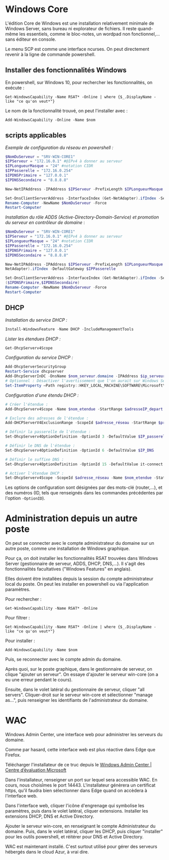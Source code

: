 # Windows Core

L'édition Core de Windows est une installation relativement minimale de Windows Server, sans bureau ni explorateur de fichiers. Il reste quand-même les essentiels, comme le bloc-notes, un wordpad non fonctionnel,... sans éditeur en console.

Le menu SCP est comme une interface ncurses. On peut directement revenir à la ligne de commande powershell.

## Installer des fonctionnalités Windows

En powershell, sur Windows 10, pour rechercher les fonctionnalités, on exécute :

`Get-WindowsCapability -Name RSAT* -Online | where {$_.DisplayName -like "ce qu'on veut*"}`

Le nom de la fonctionnalité trouvé, on peut l'installer avec :

`Add-WindowsCapability -Online -Name $nom`

## scripts applicables

*Exemple de configuration du réseau en powershell :*

```powershell
$NomDuServeur = "SRV-WIN-CORE1"
$IPServeur = "172.16.0.1" #@IPv4 à donner au serveur
$IPLongueurMasque = "24" #notation CIDR
$IPPasserelle = "172.16.0.254"
$IPDNSPrimaire = "127.0.0.1"
$IPDNSSecondaire = "8.8.8.8"

New-NetIPAddress -IPAddress $IPServeur -PrefixLength $IPLongueurMasque -InterfaceIndex (Get-NetAdapter).ifIndex -DefaultGateway $IPPasserelle

Set-DnsClientServerAddress -InterfaceIndex (Get-NetAdapter).ifIndex -ServerAddresses ($IPDNSPrimaire,$IPDNSSecondaire)
Rename-Computer -NewName $NomDuServeur -Force
Restart-Computer
```

*Installation du rôle ADDS (Active-Directory-Domain-Service) et promotion du serveur en contrôleur de domaine* : 

```powershell
$NomDuServeur = "SRV-WIN-CORE1"
$IPServeur = "172.16.0.1" #@IPv4 à donner au serveur
$IPLongueurMasque = "24" #notation CIDR
$IPPasserelle = "172.16.0.254"
$IPDNSPrimaire = "127.0.0.1"
$IPDNSSecondaire = "8.8.8.8"

New-NetIPAddress -IPAddress $IPServeur -PrefixLength $IPLongueurMasque -InterfaceIndex (Get-
NetAdapter).ifIndex -DefaultGateway $IPPasserelle

Set-DnsClientServerAddress -InterfaceIndex (Get-NetAdapter).ifIndex -ServerAddresses
($IPDNSPrimaire,$IPDNSSecondaire)
Rename-Computer -NewName $NomDuServeur -Force
Restart-Computer
```

## DHCP

*Installation du service DHCP :*

```powershell
Install-WindowsFeature -Name DHCP -IncludeManagementTools
```

*Lister les étendues DHCP :*

```powershell
Get-DhcpServerv4Scope
```

*Configuration du service DHCP :*

```powershell
Add-DhcpServerSecurityGroup
Restart-Service dhcpserver
Add-DhcpServerInDC -DnsName $nom_serveur.domaine -IPAddress $ip_serveur
# Optionnel : Désactiver l'avertissement que l'on aurait sur Windows Server Desktop
Set-ItemProperty –Path registry::HKEY_LOCAL_MACHINE\SOFTWARE\Microsoft\ServerManager\Roles\12 –Name ConfigurationState –Value 2
```

*Configuration d'une étendu DHCP :*

```powershell
# Créer l'étendue :
Add-DhcpServerv4Scope -Name $nom_etendue -StartRange $adresseIP_depart -EndRange $adresse_IP_fin -SubnetMask $masque_réseau

# Exclure des adresses de l'étendue :
Add-DHCPServerV4ExclusionRange -ScopeId $adresse_réseau -StartRange $premiere_adresse_exclue -EndRange $derniere_adresse_exclue

# Définir la passerelle de l'étendue :
Set-DhcpServerv4OptionDefinition -OptionId 3 -DefaultValue $IP_passerelle

# Définir le DNS de l'étendue :
Set-DhcpServerv4OptionDefinition -OptionId 6 -DefaultValue $IP_DNS

# Définir le suffixe DNS :
Set-DhcpServerv4OptionDefinition -OptionId 15 -DefaultValue it-connect.fr

# Activer l'étendue DHCP :
Set-DhcpServerv4Scope -ScopeId $adresse_réseau -Name $nom_etendue -State Active
```

Les options de configuration sont désignées par des mots-clé (router,...), et des numéros (ID, tels que renseignés dans les commandes précédentes par l'option `-OptionID`).

# Administration depuis un autre poste

On peut se connecter avec le compte administrateur du domaine sur un autre poste, comme une installation de Windows graphique.

Pour ça, on doit installer les fonctionnalités RSAT trouvées dans Windows Server (gestionnaire de serveur, ADDS, DHCP, DNS,...). Il s'agit des fonctionnalités facultatives ("Windows Features" en anglais).

Elles doivent être installées depuis la session du compte administrateur local du poste. On peut les installer en powershell ou via l'application paramètres.

Pour rechercher :

`Get-WindowsCapability -Name RSAT* -Online`

Pour filtrer :

`Get-WindowsCapability -Name RSAT* -Online | where {$_.DisplayName -like "ce qu'on veut*"}`

Pour installer :

`Add-WindowsCapability -Name $nom`

Puis, se reconnecter avec le compte admin du domaine.

Après quoi, sur le poste graphique, dans le gestionnaire de serveur, on clique "ajouter un serveur". On essaye d'ajouter le serveur win-core (on a eu une erreur pendant le cours).

Ensuite, dans le volet latéral du gestionnaire de serveur, cliquer "all servers". Cliquer-droit sur le serveur win-core et sélectionner "manage as...", puis renseigner les identifiants de l'administrateur du domaine.

# WAC

Windows Admin Center, une interface web pour administrer les serveurs du domaine.

Comme par hasard, cette interface web est plus réactive dans Edge que Firefox.

Télécharger l'installateur de ce truc depuis le [Windows Admin Center | Centre d’évaluation Microsoft](https://www.microsoft.com/fr-fr/evalcenter/download-windows-admin-center)

Dans l'installateur, renseigner un port sur lequel sera accessible WAC. En cours, nous choisîmes le port 14443. L'installateur génèrera un certificat https, qu'il faudra bien sélectionner dans Edge quand on accèdera à l'interface web.

Dans l'interface web, cliquer l'icône d'engrenage qui symbolise les paramètres, puis dans le volet latéral, cliquer extensions. Installer les extensions DHCP, DNS et Active Directory.

Ajouter le serveur win-core, en renseignant le compte Administrateur du domaine. Puis, dans le volet latéral, cliquer les DHCP, puis cliquer "installer" pour les outils powershell, et réitérer pour DNS et Active Directory.

WAC est maintenant installé. C'est surtout utilisé pour gérer des serveurs hébergés dans le cloud Azur, à vrai dire.
